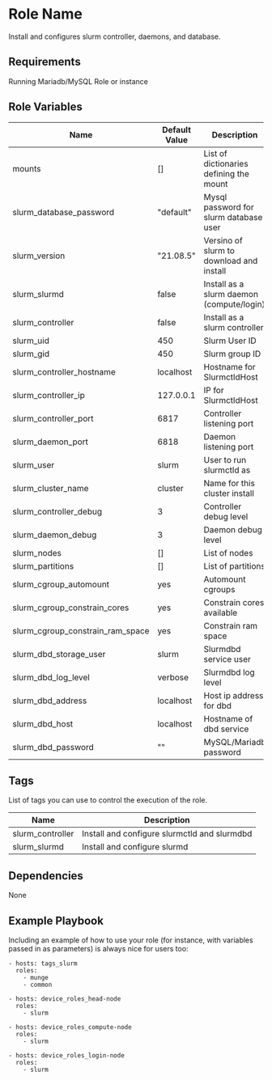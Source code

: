 Role Name
=========

Install and configures slurm controller, daemons, and database.

Requirements
------------

Running Mariadb/MySQL Role or instance

Role Variables
--------------

| Name                             | Default Value | Description                               |
| ----                             | -----         | -----------                               |
| mounts                           | []            | List of dictionaries defining the mount   |
| slurm_database_password          | "default"     | Mysql password for slurm database user    |
| slurm_version                    | "21.08.5"     | Versino of slurm to download and install  |
| slurm_slurmd                     | false         | Install as a slurm daemon (compute/login) |
| slurm_controller                 | false         | Install as a slurm controller             |
| slurm_uid                        | 450           | Slurm User ID                             |
| slurm_gid                        | 450           | Slurm group ID                            |
| slurm_controller_hostname        | localhost     | Hostname for SlurmctldHost                |
| slurm_controller_ip              | 127.0.0.1     | IP for SlurmctldHost                      |
| slurm_controller_port            | 6817          | Controller listening port                 |
| slurm_daemon_port                | 6818          | Daemon listening port                     |
| slurm_user                       | slurm         | User to run slurmctld as                  |
| slurm_cluster_name               | cluster       | Name for this cluster install             |
| slurm_controller_debug           | 3             | Controller debug level                    |
| slurm_daemon_debug               | 3             | Daemon debug level                        |
| slurm_nodes                      | []            | List of nodes                             |
| slurm_partitions                 | []            | List of partitions                        |
| slurm_cgroup_automount           | yes           | Automount cgroups                         |
| slurm_cgroup_constrain_cores     | yes           | Constrain cores available                 |
| slurm_cgroup_constrain_ram_space | yes           | Constrain ram space                       |
| slurm_dbd_storage_user           | slurm         | Slurmdbd service user                     |
| slurm_dbd_log_level              | verbose       | Slurmdbd log level                        |
| slurm_dbd_address                | localhost     | Host ip address for dbd                   |
| slurm_dbd_host                   | localhost     | Hostname of dbd service                   |
| slurm_dbd_password               | ""            | MySQL/Mariadb password                    |


Tags
----

List of tags you can use to control the execution of the role.

| Name             | Description                                  |
| ----             | -----------                                  |
| slurm_controller | Install and configure slurmctld and slurmdbd |
| slurm_slurmd     | Install and configure slurmd                 |


Dependencies
------------

None

Example Playbook
----------------

Including an example of how to use your role (for instance, with variables passed in as parameters) is always nice for users too:

    - hosts: tags_slurm
      roles:
        - munge
        - common

    - hosts: device_roles_head-node
      roles:
        - slurm

    - hosts: device_roles_compute-node
      roles:
        - slurm

    - hosts: device_roles_login-node
      roles:
        - slurm
